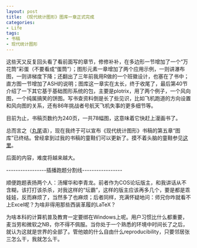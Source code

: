 ```yaml
---
layout: post
title: 《现代统计图形》图库一章正式完成
categories:
- Life
tags:
- 书稿
- 现代统计图形
---
```


这些天又反复回头看了看前面写的章节，修修补补，在多边形一节增加了一个“万花筒”彩蛋（不要看成“蛋筒”）；图形元素一章增加了两个应用示例，一则讲瀑布图，一则讲梯度下降；还翻出了三年前我用R做的一个班徽设计，也塞在了书中；直方图一节增加了ASH的说明；图库这一章实在太长，终于收尾了，最后第40节介绍了一下其它基于基础图形系统的包，主要是plotrix，用了两个例子，一个风向图，一个纯属搞笑的饼图。写书查资料倒是长了些见识，比如飞机跑道的方向设置和风向图的关系，还有86年挑战者号航天飞机失事的更多细节等。

目前为止，书稿页数约为240页，一共78幅图，这意味着它快赶上漫画书了。

总而言之（[丸尾](http://zh.wikipedia.org/zh-tw/%E6%AB%BB%E6%A1%83%E5%B0%8F%E4%B8%B8%E5%AD%90)语），现在我终于可以宣布《现代统计图形》书稿的第五章“图库”已终结。曾经拿到过我的书稿的童鞋们可以更新了。摸不着头脑的童鞋参见[这里](/cn/2010/08/modern-stat-graphics-manuscript/)。

后面的内容，难度将越来越大。

-----------------插播跑题分割线-----------------

顺便跑题表扬两个人：汤耀华和李青龙。前者作为COS论坛版主，和我讲话从不含糊，该打打该杀杀，对我这样的“坛霸”，这样的版主应该再多几个，要是都是乖娃娃，反而麻烦了，当然多了也麻烦；后者同样，充满怀疑地问：师兄你咋就看不上Excel呢？为啥非得用那些西装革履的LaTeX？

为啥本科的计算机普及教育一定要绑在Windows上呢。用户习惯比什么都重要，麦当劳和微软之NB，你不得不佩服。当你处于一个熟悉的环境中时间长了之后，就认为这就是世界的全部了。管他娘的什么自由什么reproducibility，只要邻居张三怎么干，我就怎么干。
